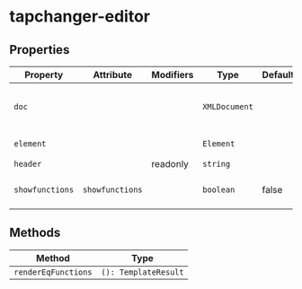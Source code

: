 # tapchanger-editor

## Properties

| Property        | Attribute       | Modifiers | Type          | Default | Description                                      |
|-----------------|-----------------|-----------|---------------|---------|--------------------------------------------------|
| `doc`           |                 |           | `XMLDocument` |         | The document being edited as provided to editor by [[`Zeroline`]]. |
| `element`       |                 |           | `Element`     |         | SCL element TransformerWinding                   |
| `header`        |                 | readonly  | `string`      |         |                                                  |
| `showfunctions` | `showfunctions` |           | `boolean`     | false   | Whether `EqFunction` and `SubEquipment` are rendered |

## Methods

| Method              | Type                 |
|---------------------|----------------------|
| `renderEqFunctions` | `(): TemplateResult` |
